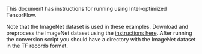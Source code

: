 <!-- 10. Description -->

This document has instructions for running <model name> <precision> <mode> using
Intel-optimized TensorFlow.

Note that the ImageNet dataset is used in these <model name> examples.
Download and preprocess the ImageNet dataset using the [instructions here](/datasets/imagenet/README.md).
After running the conversion script you should have a directory with the
ImageNet dataset in the TF records format.

